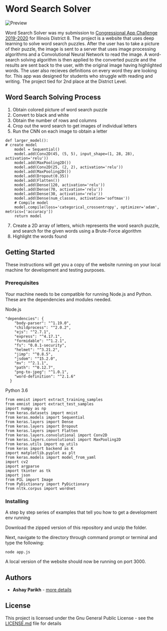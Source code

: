 # Word Search Solver

![Preview](https://ashayp.com/images/projects/wordsearchsolver.PNG)

Word Search Solver was my submission to [Congressional App Challenge 2019-2020](https://www.congressionalappchallenge.us/) for Illinois District 8. The project is a website that uses deep learning to solve word search puzzles. After the user has to take a picture of their puzzle, the image is sent to a server that uses image processing algorithms and a Convolutional Neural Network to read the image. A word-search solving algorithm is then applied to the converted puzzle and the results are sent back to the user, with the original image having highlighted words. The user also recieves definitions on every word they are looking for. This app was designed for students who struggle with reading and writing. The project tied for 2nd place at the District Level.

## Word Search Solving Process

1. Obtain colored picture of word search puzzle
2. Convert to black and white
3. Obtain the number of rows and columns
4. Crop out the word search to get images of individual letters
5. Run the CNN on each image to obtain a letter
```
def larger_model():
# create model
    model = Sequential()
    model.add(Conv2D(45, (5, 5), input_shape=(1, 28, 28), activation='relu'))
    model.add(MaxPooling2D())
    model.add(Conv2D(25, (2, 2), activation='relu'))
    model.add(MaxPooling2D())
    model.add(Dropout(0.35))
    model.add(Flatten())
    model.add(Dense(120, activation='relu'))
    model.add(Dense(70, activation='relu'))
    model.add(Dense(30, activation='relu'))
    model.add(Dense(num_classes, activation='softmax'))
    # Compile model
    model.compile(loss='categorical_crossentropy', optimizer='adam', metrics=['accuracy'])
    return model
```
7. Create a 2D array of letters, which represents the word search puzzle, and search for the given words using a Brute-Force algorithm
8. Highlight the words found

## Getting Started

These instructions will get you a copy of the website running on your local machine for development and testing purposes.

### Prerequisites

Your machine needs to be compatible for running Node.js and Python. These are the dependencies and modules needed.

Node.js
```
"dependencies": {
    "body-parser": "^1.19.0",
    "childprocess": "^2.0.2",
    "ejs": "^2.7.1",
    "express": "^4.17.1",
    "formidable": "^1.2.1",
    "fs": "0.0.1-security",
    "helmet": "^3.21.2",
    "jimp": "^0.8.5",
    "jsdom": "^15.2.0",
    "mv": "^2.1.1",
    "path": "^0.12.7",
    "png-to-jpeg": "^1.0.1",
    "word-definition": "^2.1.6"
  }
```
Python 3.6
```
from emnist import extract_training_samples
from emnist import extract_test_samples
import numpy as np
from keras.datasets import mnist
from keras.models import Sequential
from keras.layers import Dense
from keras.layers import Dropout
from keras.layers import Flatten
from keras.layers.convolutional import Conv2D
from keras.layers.convolutional import MaxPooling2D
from keras.utils import np_utils
from keras import backend as K
import matplotlib.pyplot as plt
from keras.models import model_from_yaml
import cv2
import argparse
import tkinter as tk
import json
from PIL import Image
from PyDictionary import PyDictionary
from nltk.corpus import wordnet
```

### Installing

A step by step series of examples that tell you how to get a development env running

Download the zipped version of this repository and unzip the folder.

Next, navigate to the directory through command prompt or terminal and type the following:
```
node app.js
```
A local version of the website should now be running on port 3000.

## Authors

* **Ashay Parikh** - [more details](https://ashayp.com/)

## License

This project is licensed under the Gnu General Public License - see the [LICENSE.md](https://github.com/ashayp22/WordSearchSolver/blob/master/LICENSE) file for details


